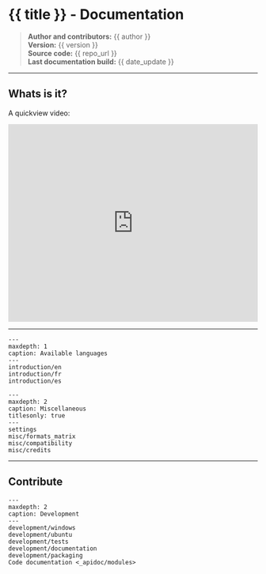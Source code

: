 # {{ title }} - Documentation

> **Author and contributors:** {{ author }}  
> **Version:** {{ version }}  
> **Source code:** {{ repo_url }}  
> **Last documentation build:** {{ date_update }}

----

## Whats is it?

A quickview video:

<iframe width="100%" height="400" src="https://www.youtube.com/embed/3d6xiInUXIU" title="YouTube video player" frameborder="0" allow="accelerometer; autoplay; clipboard-write; encrypted-media; gyroscope; picture-in-picture" allowfullscreen></iframe>

----

```{toctree}
---
maxdepth: 1
caption: Available languages
---
introduction/en
introduction/fr
introduction/es
```

```{toctree}
---
maxdepth: 2
caption: Miscellaneous
titlesonly: true
---
settings
misc/formats_matrix
misc/compatibility
misc/credits
```

----

## Contribute

```{toctree}
---
maxdepth: 2
caption: Development
---
development/windows
development/ubuntu
development/tests
development/documentation
development/packaging
Code documentation <_apidoc/modules>
```
